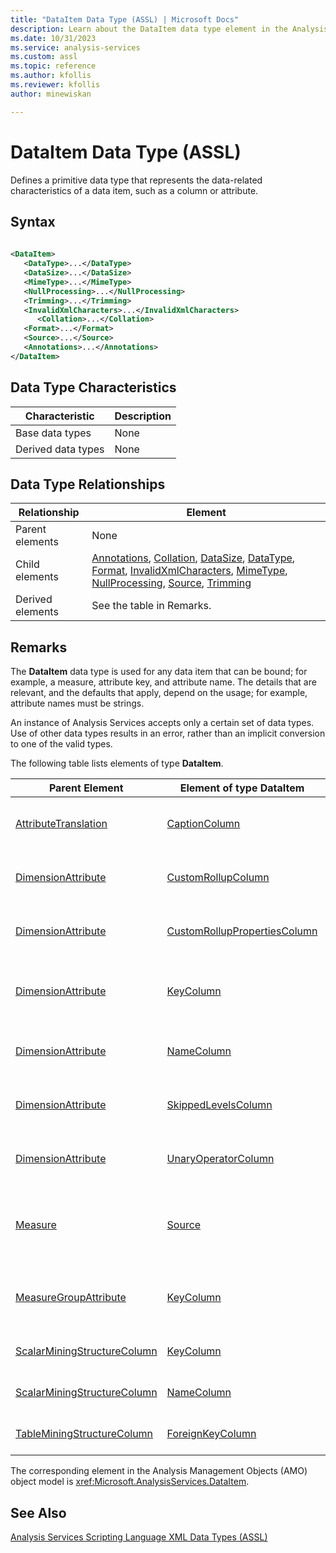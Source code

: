 ```yaml
---
title: "DataItem Data Type (ASSL) | Microsoft Docs"
description: Learn about the DataItem data type element in the Analysis Services Scripting Language (ASSL) schema.
ms.date: 10/31/2023
ms.service: analysis-services
ms.custom: assl
ms.topic: reference
ms.author: kfollis
ms.reviewer: kfollis
author: minewiskan

---
```

# DataItem Data Type (ASSL)

  Defines a primitive data type that represents the data-related characteristics of a data item, such as a column or attribute.  
  
## Syntax  
  
```xml  
  
<DataItem>  
   <DataType>...</DataType>  
   <DataSize>...</DataSize>  
   <MimeType>...</MimeType>  
   <NullProcessing>...</NullProcessing>  
   <Trimming>...</Trimming>  
   <InvalidXmlCharacters>...</InvalidXmlCharacters>  
      <Collation>...</Collation>  
   <Format>...</Format>  
   <Source>...</Source>  
   <Annotations>...</Annotations>  
</DataItem>  
```  
  
## Data Type Characteristics  
  
|Characteristic|Description|  
|--------------------|-----------------|  
|Base data types|None|  
|Derived data types|None|  
  
## Data Type Relationships  
  
|Relationship|Element|  
|------------------|-------------|  
|Parent elements|None|  
|Child elements|[Annotations](../collections/annotations-element-assl.md), [Collation](../properties/collation-element-assl.md), [DataSize](../properties/datasize-element-assl.md), [DataType](../properties/datatype-element-assl.md), [Format](../properties/format-element-assl.md), [InvalidXmlCharacters](../properties/invalidxmlcharacters-element-assl.md), [MimeType](../properties/mimetype-element-assl.md), [NullProcessing](../properties/nullprocessing-element-assl.md), [Source](../properties/source-element-binding-assl.md), [Trimming](../properties/trimming-element-assl.md)|  
|Derived elements|See the table in Remarks.|  
  
## Remarks  
 The **DataItem** data type is used for any data item that can be bound; for example, a measure, attribute key, and attribute name. The details that are relevant, and the defaults that apply, depend on the usage; for example, attribute names must be strings.  
  
 An instance of Analysis Services accepts only a certain set of data types. Use of other data types results in an error, rather than an implicit conversion to one of the valid types.  
  
 The following table lists elements of type **DataItem**.  
  
|Parent Element|Element of type **DataItem**|Comments|  
|--------------------|----------------------------------|--------------|  
|[AttributeTranslation](attributetranslation-data-type-assl.md)|[CaptionColumn](../objects/captioncolumn-element-assl.md)|**Source** element of the **DataItem** must be of type [ColumnBinding](columnbinding-data-type-assl.md) or [AttributeBinding](attributebinding-data-type-assl.md)|  
|[DimensionAttribute](dimensionattribute-data-type-assl.md)|[CustomRollupColumn](../objects/customrollupcolumn-element-assl.md)|**Source** element of the **DataItem** must be of type [ColumnBinding](columnbinding-data-type-assl.md) or [AttributeBinding](attributebinding-data-type-assl.md)|  
|[DimensionAttribute](dimensionattribute-data-type-assl.md)|[CustomRollupPropertiesColumn](../objects/customrolluppropertiescolumn-element-assl.md)|**Source** element of the **DataItem** must be of type [ColumnBinding](columnbinding-data-type-assl.md) or [AttributeBinding](attributebinding-data-type-assl.md)|  
|[DimensionAttribute](dimensionattribute-data-type-assl.md)|[KeyColumn](../objects/keycolumn-element-assl.md)|**Source** element of the **DataItem** must be of type [ColumnBinding](columnbinding-data-type-assl.md), [AttributeBinding](attributebinding-data-type-assl.md) or [TimeBinding](timebinding-data-type-assl.md)|  
|[DimensionAttribute](dimensionattribute-data-type-assl.md)|[NameColumn](../objects/namecolumn-element-assl.md)|**Source** element of the **DataItem** must be of type [ColumnBinding](columnbinding-data-type-assl.md) or [AttributeBinding](attributebinding-data-type-assl.md)|  
|[DimensionAttribute](dimensionattribute-data-type-assl.md)|[SkippedLevelsColumn](../objects/skippedlevelscolumn-element-assl.md)|**Source** element of the **DataItem** must be of type [ColumnBinding](columnbinding-data-type-assl.md) or [AttributeBinding](attributebinding-data-type-assl.md)|  
|[DimensionAttribute](dimensionattribute-data-type-assl.md)|[UnaryOperatorColumn](../objects/unaryoperatorcolumn-element-assl.md)|**Source** element of the **DataItem** must be of type [ColumnBinding](columnbinding-data-type-assl.md) or [AttributeBinding](attributebinding-data-type-assl.md)|  
|[Measure](../objects/measure-element-assl.md)|[Source](../properties/source-element-binding-assl.md)|**Source** element of the **DataItem** must be of type [RowBinding](rowbinding-data-type-assl.md), [ColumnBinding](columnbinding-data-type-assl.md), [MeasureBinding](measurebinding-data-type-assl.md), or [CubeDimensionBinding](cubedimensionbinding-data-type-assl.md)|  
|[MeasureGroupAttribute](measuregroupattribute-data-type-assl.md)|[KeyColumn](../objects/keycolumn-element-assl.md)|**Source** element of the **DataItem** must be of type [ColumnBinding](columnbinding-data-type-assl.md), [AttributeBinding](attributebinding-data-type-assl.md) or [InheritedBinding](inheritedbinding-data-type-assl.md)|  
|[ScalarMiningStructureColumn](scalarminingstructurecolumn-data-type-assl.md)|[KeyColumn](../objects/keycolumn-element-assl.md)|**Source** element of the **DataItem** must be of type [ColumnBinding](columnbinding-data-type-assl.md)|  
|[ScalarMiningStructureColumn](scalarminingstructurecolumn-data-type-assl.md)|[NameColumn](../objects/namecolumn-element-assl.md)|**Source** element of the **DataItem** must be of type [ColumnBinding](columnbinding-data-type-assl.md)|  
|[TableMiningStructureColumn](tableminingstructurecolumn-data-type-assl.md)|[ForeignKeyColumn](../objects/foreignkeycolumn-element-assl.md)|**Source** element of the **DataItem** must be of type [ColumnBinding](columnbinding-data-type-assl.md)|  
  
 The corresponding element in the Analysis Management Objects (AMO) object model is <xref:Microsoft.AnalysisServices.DataItem>.  
  
## See Also  
 [Analysis Services Scripting Language XML Data Types &#40;ASSL&#41;](analysis-services-scripting-language-xml-data-types-assl.md)  
  
  
